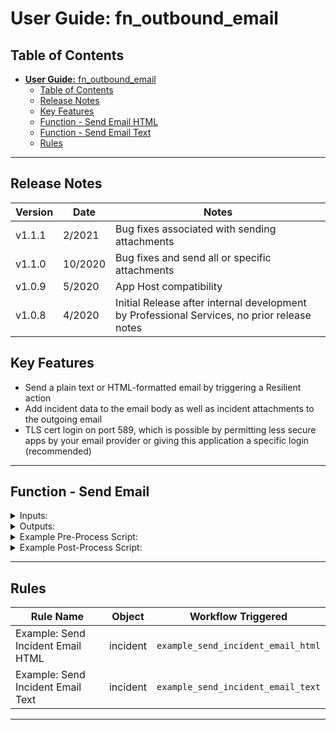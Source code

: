 # **User Guide:** fn_outbound_email

## Table of Contents
- [**User Guide:** fn_outbound_email](#user-guide-fnoutboundemail107)
  - [Table of Contents](#table-of-contents)
  - [Release Notes](#release-notes)
  - [Key Features](#key-features)
  - [Function - Send Email HTML](#function---send-email-html)
  - [Function - Send Email Text](#function---send-email-text)
  - [Rules](#rules)

---

## Release Notes

| Version | Date | Notes |
| ------- | ---- | ----- |
| v1.1.1  | 2/2021 | Bug fixes associated with sending attachments |
| v1.1.0  | 10/2020 | Bug fixes and send all or specific attachments |
| v1.0.9 | 5/2020 | App Host compatibility |
| v1.0.8 | 4/2020 | Initial Release after internal development by Professional Services, no prior release notes |


## Key Features
* Send a plain text or HTML-formatted email by triggering a Resilient action
* Add incident data to the email body as well as incident attachments to the outgoing email
* TLS cert login on port 589, which is possible by permitting less secure apps by your email provider or giving this application a specific login (recommended)

---

## Function - Send Email

<details><summary>Inputs:</summary>
<p>

| Name | Type | Required | Example | Tooltip |
| ---- | :--: | :------: | ------- | ------- |
| `mail_bcc` | `text` | No | `changeme@email.com` | edit in script or app.config (precedence on smtp_user) |
| `mail_body_html` | `text` | No | `<html>` | template in script |
| `mail_body_text` | `text` | No | `plain_text` | template in script |
| `mail_cc` | `text` | No | `changeme@email.com` | user input |
| `mail_from` | `text` | No | `changeme@email.com` | edit in script or app.config (precedence on smtp_user) |
| `mail_incident_id` | `number` | No | `2085` | Taken from incident  |
| `mail_subject` | `text` | No | `[incident type id]` | Taken from incident |
| `mail_to` | `text` | Yes | `changeme@email.com` | user_input |
| `mail_attachments` | `text` | No | `myattach1.txt, myattachment2.csv` | comma separated attachment list or '*' for all |

</p>
</details>

<details><summary>Outputs:</summary>
<p>


</p>
</details>

<details><summary>Example Pre-Process Script:</summary>
<p>

```python
inputs.mail_to = rule.properties.mail_to
inputs.mail_cc = rule.properties.mail_cc
inputs.mail_incident_id = incident.id
inputs.mail_from = "changeme@resilientsystems.com"
inputs.mail_subject = "[{0}] {1}".format(incident.id, incident.name)

inputs.mail_body_html = """
{% set NOT_FOUND = ["Not Found!","-","None",None] %}
{% macro get_row(label,field_name) -%}
	{% set value = template_helper.get_incident_value(incident,field_name) %}
	{% set style = "font-family: Calibri; color: rgb(31,73,125)" %}
    {% if value and value not in NOT_FOUND and not value.startswith('-') %}
    <tr>
        <td width="100" style="{{style}}; font-weight:bold">{{ label }}</td>
        <td style="{{style}}">{{ value | striptags}}</td>
    </tr>
    {% endif %}
{%- endmacro %}
<table width="100%" >
<tr>
    <td colspan="2">
        <h3 style="color: rgb(68,114,196)">INCIDENT DETAILS</h3>
        <hr size="1" width="100%" noshade style="color:#FFDF57" align="center"/>
    </td>
</tr>
    {{ get_row('Severity:','severity_code') }}
    {{ get_row('Status:','status') }}<br>
    {{ get_row('Created:','create_date') }}<br>
    {{ get_row('Category:','incident_type_ids') }}
<tr>
    <td colspan="2">
        <br><h3 style="color: rgb(68,114,196)">INCIDENT DESCRIPTION</h3>
        <hr size="1" width="100%" noshade style="color:#FFDF57" align="center"/>
    </td>
    {{ get_row('Description:','description') }}
</tr>
</table>
<br>
"""
```

</p>
</details>

<details><summary>Example Post-Process Script:</summary>
<p>

```python
if results.success:
  noteText = u"""Email Sent if mail server is valid/authenticated\n 
  From: {0}<br> To: {1}<br> CC: {2}<br> BCC: {3}<br> Subject: {4} <br> 
  Body: {5} <br>""".format(results.content.inputs[0].strip("u\"[]"), results.content.inputs[1].strip("u\"[]"), results.content.inputs[2].strip("u\"[]"), results.content.inputs[3].strip("u\"[]"), results.content.inputs[4].strip("u\"[]"), results.content.text)
else:
  noteText = u"Email NOT Sent\n From: {0}\n To: {1}".format(results.content.inputs[0].strip("u\"[]"), results.content.inputs[1].strip("u\"[]"))
incident.addNote(helper.createRichText(noteText))

```

```python
results = {
"""2020-03-29 13:23:23,135 DEBUG [actions_component] Result: {'success': True, 'message': 'Content-Type: multipart/mixed; boundary="===============3279704273121734511=="\nMIME-Version: 1.0\nFrom: changeme@resilientsystems.com\nTo: dummy@email.com\nCC: \nBCC: \nSubject: [2095] aueo\n\n--===============3279704273121734511==\nMIME-Version: 1.0\nContent-Type: text/html; charset="utf-8"\nContent-Transfer-Encoding: base64\n\nCgoKPHRhYmxlIHdpZHRoPSIxMDAlIiA+Cjx0cj4KICAgIDx0ZCBjb2xzcGFuPSIyIj4KICAgICAg\nICA8aDMgc3R5bGU9ImNvbG9yOiByZ2IoNjgsMTE0LDE5NikiPklOQ0lERU5UIERFVEFJTFM8L2gz\nPgogICAgICAgIDxociBzaXplPSIxIiB3aWR0aD0iMTAwJSIgbm9zaGFkZSBzdHlsZT0iY29sb3I6\nI0ZGREY1NyIgYWxpZ249ImNlbnRlciIvPgogICAgPC90ZD4KPC90cj4KICAgIAoJCiAgICAKICAg\nIDx0cj4KICAgICAgICA8dGQgd2lkdGg9IjEwMCIgc3R5bGU9ImZvbnQtZmFtaWx5OiBDYWxpYnJp\nOyBjb2xvcjogcmdiKDMxLDczLDEyNSk7IGZvbnQtd2VpZ2h0OmJvbGQiPlNldmVyaXR5PC90ZD4K\nICAgICAgICA8dGQgc3R5bGU9ImZvbnQtZmFtaWx5OiBDYWxpYnJpOyBjb2xvcjogcmdiKDMxLDcz\nLDEyNSkiPkxvdzwvdGQ+CiAgICA8L3RyPgogICAgCiAgICAKCQogICAgCiAgICA8dHI+CiAgICAg\nICAgPHRkIHdpZHRoPSIxMDAiIHN0eWxlPSJmb250LWZhbWlseTogQ2FsaWJyaTsgY29sb3I6IHJn\nYigzMSw3MywxMjUpOyBmb250LXdlaWdodDpib2xkIj5TdGF0dXM8L3RkPgogICAgICAgIDx0ZCBz\ndHlsZT0iZm9udC1mYW1pbHk6IENhbGlicmk7IGNvbG9yOiByZ2IoMzEsNzMsMTI1KSI+QTwvdGQ+\nCiAgICA8L3RyPgogICAgCiAgICAKCQogICAgCiAgICA8dHI+CiAgICAgICAgPHRkIHdpZHRoPSIx\nMDAiIHN0eWxlPSJmb250LWZhbWlseTogQ2FsaWJyaTsgY29sb3I6IHJnYigzMSw3MywxMjUpOyBm\nb250LXdlaWdodDpib2xkIj5DcmVhdGVkPC90ZD4KICAgICAgICA8dGQgc3R5bGU9ImZvbnQtZmFt\naWx5OiBDYWxpYnJpOyBjb2xvcjogcmdiKDMxLDczLDEyNSkiPjIwMTktMTEtMTRUMTQ6MTQ6NDE8\nL3RkPgogICAgPC90cj4KICAgIAogICAgCgkKICAgIAogICAgPHRyPgogICAgICAgIDx0ZCB3aWR0\naD0iMTAwIiBzdHlsZT0iZm9udC1mYW1pbHk6IENhbGlicmk7IGNvbG9yOiByZ2IoMzEsNzMsMTI1\nKTsgZm9udC13ZWlnaHQ6Ym9sZCI+Q2F0ZWdvcnk8L3RkPgogICAgICAgIDx0ZCBzdHlsZT0iZm9u\ndC1mYW1pbHk6IENhbGlicmk7IGNvbG9yOiByZ2IoMzEsNzMsMTI1KSI+Q29tbXVuaWNhdGlvbiBl\ncnJvciAoZmF4OyBlbWFpbCk8L3RkPgogICAgPC90cj4KICAgIAo8dHI+CiAgICA8dGQgY29sc3Bh\nbj0iMiI+CiAgICAgICAgPGJyPjxoMyBzdHlsZT0iY29sb3I6IHJnYig2OCwxMTQsMTk2KSI+SU5D\nSURFTlQgREVTQ1JJUFRJT048L2gzPgogICAgICAgIDxociBzaXplPSIxIiB3aWR0aD0iMTAwJSIg\nbm9zaGFkZSBzdHlsZT0iY29sb3I6I0ZGREY1NyIgYWxpZ249ImNlbnRlciIvPgogICAgPC90ZD4K\nPC90cj4KPC90YWJsZT4KPGJyPg==\n\n--===============3279704273121734511==--\n'}
<Ack[*] ()>
}"""
}
```
</p>
</details>

---


## Rules
| Rule Name | Object | Workflow Triggered |
| --------- | ------ | ------------------ |
| Example: Send Incident Email HTML | incident | `example_send_incident_email_html` |
| Example: Send Incident Email Text | incident | `example_send_incident_email_text` |

---
